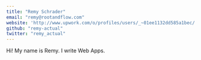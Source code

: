 ```yaml
---
title: "Remy Schrader"
email: "remy@rootandflow.com"
website: 'http://www.upwork.com/o/profiles/users/_~01ee1132dd585a1bec/'
github: "remy-actual"
twitter: "remy_actual"
---
```


Hi! My name is Remy. I write Web Apps.  


